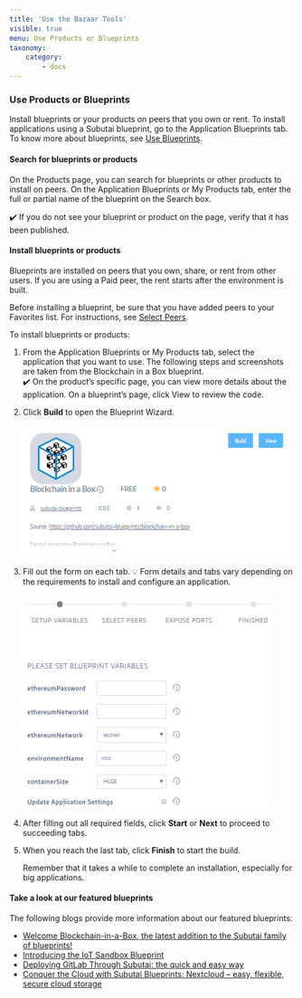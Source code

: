 ```yaml
---
title: 'Use the Bazaar Tools'
visible: true
menu: Use Products or Blueprints
taxonomy:
    category:
        - docs
---
```




### Use Products or Blueprints
Install blueprints or your products on peers that you own or rent. To install applications using a Subutai blueprint, go to the Application Blueprints tab. To know more about blueprints, see [Use Blueprints](../../blueprints).

#### Search for blueprints or products
On the Products page, you can search for blueprints or other products to install on peers. On the Application Blueprints or My Products tab, enter the full or partial name of the blueprint on the Search box. 

✔️ If you do not see your blueprint or product on the page, verify that it has been published. 

#### Install blueprints or products
Blueprints are installed on peers that you own, share, or rent from other users. If you are using a Paid peer, the rent starts after the environment is built. 

Before installing a blueprint, be sure that you have added peers to your Favorites list. For instructions, see [Select Peers](select-peers).  

To install blueprints or products:
1. From the Application Blueprints or My Products tab, select the application that you want to use. 
   The following steps and screenshots are taken from the Blockchain in a Box blueprint.      
   ✔️ On the product’s specific page, you can view more details about the application. On a blueprint’s page, click View to review the code. 
2. Click **Build** to open the Blueprint Wizard.

   ![Blueprint page](bazaar-useproduct01.png)
3. Fill out the form on each tab. 
   💡 Form details and tabs vary depending on the requirements to install and configure an application. 
   
   ![Blueprint wizard](bazaar-useproduct02.png)
4. After filling out all required fields, click **Start** or **Next** to proceed to succeeding tabs.
5. When you reach the last tab, click **Finish** to start the build.
   
   Remember that it takes a while to complete an installation, especially for big applications. 

#### Take a look at our featured blueprints

The following blogs provide more information about our featured blueprints:

* [Welcome Blockchain-in-a-Box, the latest addition to the Subutai family of blueprints!](https://subutai.blog/2018/03/13/welcome-blockchain-in-a-box-the-latest-addition-to-the-subutai-family-of-blueprints/)
* [Introducing the IoT Sandbox Blueprint](https://subutai.blog/2018/10/04/edge-iot-solutions-powered-by-subutai/)
* [Deploying GitLab Through Subutai: the quick and easy way](https://subutai.blog/2018/06/07/deploying-gitlab-through-subutai-the-quick-easy-way/)
* [Conquer the Cloud with Subutai Blueprints: Nextcloud – easy, flexible, secure cloud storage](https://subutai.blog/2018/07/05/conquer-the-cloud-with-subutai-blueprints-nextcloud-easy-flexible-secure-cloud-storage/)
